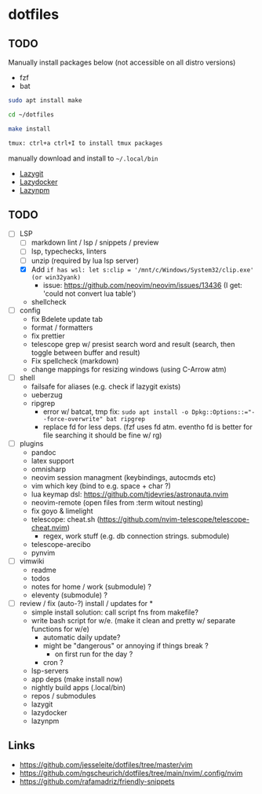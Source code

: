 # dotfiles

## TODO

Manually install packages below (not accessible on all distro versions)

- fzf
- bat

```zsh
sudo apt install make

cd ~/dotfiles

make install

tmux: ctrl+a ctrl+I to install tmux packages
```

manually download and install to `~/.local/bin`

- [Lazygit](https://github.com/jesseduffield/lazygit)
- [Lazydocker](https://github.com/jesseduffield/lazydocker)
- [Lazynpm](https://github.com/jesseduffield/lazynpm)

## TODO

- [ ] LSP
	- [ ] markdown lint / lsp / snippets / preview
	- [ ] lsp, typechecks, linters
	- [ ] unzip (required by lua lsp server)
	- [X] Add `if has wsl: let s:clip = '/mnt/c/Windows/System32/clip.exe' (or win32yank)`
		- issue: https://github.com/neovim/neovim/issues/13436 (I get: 'could not convert lua table')
	- shellcheck
- [ ] config
 	- fix Bdelete update tab 
	- format / formatters
	- fix prettier
	- telescope grep w/ presist search word and result (search, then toggle between buffer and result)
	- Fix spellcheck (markdown)
	- change mappings for resizing windows (using C-Arrow atm)
- [ ] shell 
	- failsafe for aliases (e.g. check if lazygit exists) 
	- ueberzug 
	- ripgrep 
		- error w/ batcat, tmp fix: `sudo apt install -o Dpkg::Options::="--force-overwrite" bat ripgrep`
		- replace fd for less deps. (fzf uses fd atm. eventho fd is better for file searching it should be fine w/ rg) 
- [ ] plugins 
	- pandoc 
	- latex support
	- omnisharp 
	- neovim session managment (keybindings, autocmds etc)
	- vim which key (bind to e.g. space + char ?) 
	- lua keymap dsl: https://github.com/tjdevries/astronauta.nvim 
	- neovim-remote (open files from :term witout nesting) 
	- fix goyo & limelight
	- telescope: cheat.sh (https://github.com/nvim-telescope/telescope-cheat.nvim)
		- regex, work stuff (e.g. db connection strings. submodule)
	- telescope-arecibo 
	- pynvim
- [ ] vimwiki
	- readme
	- todos
	- notes for home / work (submodule) ?
	- eleventy (submodule) ?
- [ ] review / fix (auto-?) install / updates for *
	- simple install solution: call script fns from makefile?
	- write bash script for w/e. (make it clean and pretty w/ separate functions for w/e)
    	- automatic daily update? 
		- might be "dangerous" or annoying if things break ?
	    	- on first run for the day ?
		- cron ?
	- lsp-servers
	- app deps (make install now)
	- nightly build apps (.local/bin)
	- repos / submodules
	- lazygit
	- lazydocker
	- lazynpm

## Links

- https://github.com/jesseleite/dotfiles/tree/master/vim
- https://github.com/ngscheurich/dotfiles/tree/main/nvim/.config/nvim
- https://github.com/rafamadriz/friendly-snippets
